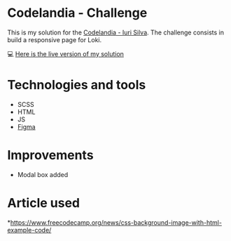 # Codelandia - Challenge 

This is my solution for the [Codelandia - Iuri Silva](https://discord.com/channels/853354677411905578/855846897854971914). The challenge consists in build a responsive page for Loki.

💻 [Here is the live version of my solution](https://vivianemartini.github.io/loki-challenge.github.io/)

# Technologies and tools

* SCSS
* HTML
* JS
* [Figma](https://www.figma.com/file/Yb9IBH56g7T1hdIyZ3BMNO/Desafios---Codel%C3%A2ndia?node-id=91865%3A803)

# Improvements

* Modal box added

# Article used

*https://www.freecodecamp.org/news/css-background-image-with-html-example-code/
